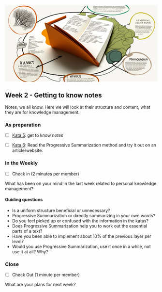 ![get to know notes](images/woche3.png)

## Week 2 - Getting to know notes

Notes, we all know. Here we will look at their structure and content, what they are for knowledge management.

### As preparation

- [ ] [Kata 5](2-1-Kata-5.md): get to know _notes_

- [ ] [Kata 6](2-1-Kata-6.md): Read the Progressive Summarization method and try it out on an article/website.

### In the Weekly

- [ ] Check in (2 minutes per member)

What has been on your mind in the last week related to personal knowledge management?

#### Guiding questions

- Is a uniform structure beneficial or unnecessary?
- Progressive Summarization or directly summarizing in your own words?
- Do you feel picked up or confused with the information in the katas?
- Does Progressive Summarization help you to work out the essential parts of a text?
- Have you been able to implement about 10% of the previous layer per level?
- Would you use Progressive Summarization, use it once in a while, not use it at all? Why?

### Close

- [ ] Check Out (1 minute per member)

What are your plans for next week?


